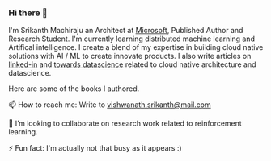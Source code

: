 ### Hi there 👋

I'm Srikanth Machiraju an Architect at [Microsoft](https://www.microsoft.com/en-in), Published Author and Research Student. I'm currently learning distributed machine learning and Artifical intelligence. I create a blend of my expertise in building cloud native solutions with AI / ML to create innovate products. I also write articles on [linked-in](https://www.linkedin.com/in/vishsrik/) and [towards datascience](https://medium.com/@vishwanath.srikanth) related to cloud native architecture and datascience.   

Here are some of the books I authored.


📫 How to reach me:
Write to vishwanath.srikanth@mail.com

👯 I’m looking to collaborate on research work related to reinforcement learning.

⚡ Fun fact:
I'm actually not that busy as it appears :)

<!--
**sriksmachi/sriksmachi** is a ✨ _special_ ✨ repository because its `README.md` (this file) appears on your GitHub profile.

Here are some ideas to get you started:

- 🔭 I’m currently working on ...
- 🌱 I’m currently learning ...
- 👯 I’m looking to collaborate on ...
- 🤔 I’m looking for help with ...
- 💬 Ask me about ...
- 📫 How to reach me: ...
- 😄 Pronouns: ...
- ⚡ Fun fact: ...
-->
